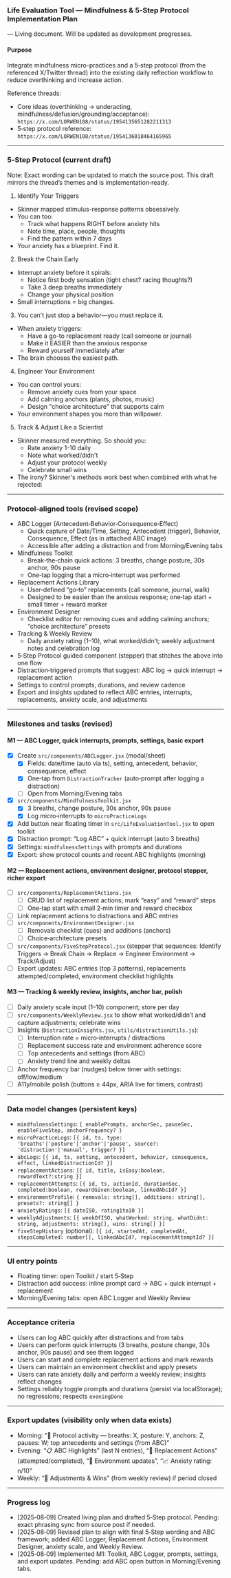 ### Life Evaluation Tool — Mindfulness & 5‑Step Protocol Implementation Plan

— Living document. Will be updated as development progresses.

#### Purpose
Integrate mindfulness micro-practices and a 5‑step protocol (from the referenced X/Twitter thread) into the existing daily reflection workflow to reduce overthinking and increase action.

Reference threads:
- Core ideas (overthinking → underacting, mindfulness/defusion/grounding/acceptance): `https://x.com/LORWEN108/status/1954135651282211313`
- 5‑step protocol reference: `https://x.com/LORWEN108/status/1954136018464165965`

---

### 5‑Step Protocol (current draft)
Note: Exact wording can be updated to match the source post. This draft mirrors the thread’s themes and is implementation‑ready.

1) Identify Your Triggers
- Skinner mapped stimulus-response patterns obsessively.
- You can too:
  - Track what happens RIGHT before anxiety hits
  - Note time, place, people, thoughts
  - Find the pattern within 7 days
- Your anxiety has a blueprint. Find it.

2) Break the Chain Early
- Interrupt anxiety before it spirals:
  - Notice first body sensation (tight chest? racing thoughts?)
  - Take 3 deep breaths immediately
  - Change your physical position
- Small interruptions = big changes.

3) You can't just stop a behavior—you must replace it.
- When anxiety triggers:
  - Have a go-to replacement ready (call someone or journal)
  - Make it EASIER than the anxious response
  - Reward yourself immediately after
- The brain chooses the easiest path.

4) Engineer Your Environment
- You can control yours:
  - Remove anxiety cues from your space
  - Add calming anchors (plants, photos, music)
  - Design "choice architecture" that supports calm
- Your environment shapes you more than willpower.

5) Track & Adjust Like a Scientist
- Skinner measured everything. So should you:
  - Rate anxiety 1-10 daily
  - Note what worked/didn't
  - Adjust your protocol weekly
  - Celebrate small wins
- The irony? Skinner's methods work best when combined with what he rejected:

---

### Protocol‑aligned tools (revised scope)
- ABC Logger (Antecedent‑Behavior‑Consequence‑Effect)
  - Quick capture of Date/Time, Setting, Antecedent (trigger), Behavior, Consequence, Effect (as in attached ABC image)
  - Accessible after adding a distraction and from Morning/Evening tabs
- Mindfulness Toolkit
  - Break‑the‑chain quick actions: 3 breaths, change posture, 30s anchor, 90s pause
  - One‑tap logging that a micro‑interrupt was performed
- Replacement Actions Library
  - User‑defined “go‑to” replacements (call someone, journal, walk)
  - Designed to be easier than the anxious response; one‑tap start + small timer + reward marker
- Environment Designer
  - Checklist editor for removing cues and adding calming anchors; “choice architecture” presets
- Tracking & Weekly Review
  - Daily anxiety rating (1–10), what worked/didn’t; weekly adjustment notes and celebration log
- 5‑Step Protocol guided component (stepper) that stitches the above into one flow
- Distraction‑triggered prompts that suggest: ABC log → quick interrupt → replacement action
- Settings to control prompts, durations, and review cadence
- Export and insights updated to reflect ABC entries, interrupts, replacements, anxiety scale, and adjustments

---

### Milestones and tasks (revised)

#### M1 — ABC Logger, quick interrupts, prompts, settings, basic export
- [x] Create `src/components/ABCLogger.jsx` (modal/sheet)
  - [x] Fields: date/time (auto via ts), setting, antecedent, behavior, consequence, effect
  - [x] One‑tap from `DistractionTracker` (auto‑prompt after logging a distraction)
  - [ ] Open from Morning/Evening tabs
- [x] `src/components/MindfulnessToolkit.jsx`
  - [x] 3 breaths, change posture, 30s anchor, 90s pause
  - [x] Log micro‑interrupts to `microPracticeLogs`
- [x] Add button near floating timer in `src/LifeEvaluationTool.jsx` to open toolkit
- [x] Distraction prompt: “Log ABC” + quick interrupt (auto 3 breaths)
- [x] Settings: `mindfulnessSettings` with prompts and durations
- [x] Export: show protocol counts and recent ABC highlights (morning)

#### M2 — Replacement actions, environment designer, protocol stepper, richer export
- [ ] `src/components/ReplacementActions.jsx`
  - [ ] CRUD list of replacement actions; mark “easy” and “reward” steps
  - [ ] One‑tap start with small 2‑min timer and reward checkbox
- [ ] Link replacement actions to distractions and ABC entries
- [ ] `src/components/EnvironmentDesigner.jsx`
  - [ ] Removals checklist (cues) and additions (anchors)
  - [ ] Choice‑architecture presets
- [ ] `src/components/FiveStepProtocol.jsx` (stepper that sequences: Identify Triggers → Break Chain → Replace → Engineer Environment → Track/Adjust)
- [ ] Export updates: ABC entries (top 3 patterns), replacements attempted/completed, environment checklist highlights

#### M3 — Tracking & weekly review, insights, anchor bar, polish
- [ ] Daily anxiety scale input (1–10) component; store per day
- [ ] `src/components/WeeklyReview.jsx` to show what worked/didn’t and capture adjustments; celebrate wins
- [ ] Insights (`DistractionInsights.jsx`, `utils/distractionUtils.js`):
  - [ ] Interruption rate = micro‑interrupts / distractions
  - [ ] Replacement success rate and environment adherence score
  - [ ] Top antecedents and settings (from ABC)
  - [ ] Anxiety trend line and weekly deltas
- [ ] Anchor frequency bar (nudges) below timer with settings: off/low/medium
- [ ] A11y/mobile polish (buttons ≥ 44px, ARIA live for timers, contrast)

---

### Data model changes (persistent keys)
- `mindfulnessSettings`: `{ enablePrompts, anchorSec, pauseSec, enableFiveStep, anchorFrequency? }`
- `microPracticeLogs`: `[{ id, ts, type: 'breaths'|'posture'|'anchor'|'pause', source?: 'distraction'|'manual', trigger? }]`
- `abcLogs`: `[{ id, ts, setting, antecedent, behavior, consequence, effect, linkedDistractionId? }]`
- `replacementActions`: `[{ id, title, isEasy:boolean, rewardText?:string }]`
- `replacementAttempts`: `[{ id, ts, actionId, durationSec, completed:boolean, rewardGiven:boolean, linkedAbcId? }]`
- `environmentProfile`: `{ removals: string[], additions: string[], presets?: string[] }`
- `anxietyRatings`: `[{ dateISO, rating1to10 }]`
- `weeklyAdjustments`: `[{ weekOfISO, whatWorked: string, whatDidnt: string, adjustments: string[], wins: string[] }]`
- `fiveStepHistory` (optional): `[{ id, startedAt, completedAt, stepsCompleted: number[], linkedAbcId?, replacementAttemptId? }]`

---

### UI entry points
- Floating timer: open Toolkit / start 5‑Step
- Distraction add success: inline prompt card → ABC + quick interrupt + replacement
- Morning/Evening tabs: open ABC Logger and Weekly Review

---

### Acceptance criteria
- Users can log ABC quickly after distractions and from tabs
- Users can perform quick interrupts (3 breaths, posture change, 30s anchor, 90s pause) and see them logged
- Users can start and complete replacement actions and mark rewards
- Users can maintain an environment checklist and apply presets
- Users can rate anxiety daily and perform a weekly review; insights reflect changes
- Settings reliably toggle prompts and durations (persist via localStorage); no regressions; respects `eveningDone`

---

### Export updates (visibility only when data exists)
- Morning: “🧩 Protocol activity — breaths: X, posture: Y, anchors: Z, pauses: W; top antecedents and settings (from ABC)”
- Evening: “📋 ABC Highlights” (last N entries), “🔁 Replacement Actions” (attempted/completed), “🏡 Environment updates”, “📈 Anxiety rating: n/10”
- Weekly: “🧪 Adjustments & Wins” (from weekly review) if period closed

---

### Progress log
- [2025‑08‑09] Created living plan and drafted 5‑Step protocol. Pending: exact phrasing sync from source post if needed.
- [2025‑08‑09] Revised plan to align with final 5‑Step wording and ABC framework; added ABC Logger, Replacement Actions, Environment Designer, anxiety scale, and Weekly Review.
- [2025‑08‑09] Implemented M1: Toolkit, ABC Logger, prompts, settings, and export updates. Pending: add ABC open button in Morning/Evening tabs.


